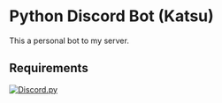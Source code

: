# Python Discord Bot (Katsu)

This a personal bot to my server.

## Requirements

[![Discord.py](https://i.imgur.com/8ciREEh.jpg)](https://discordpy.readthedocs.io/en/stable/index.html)
